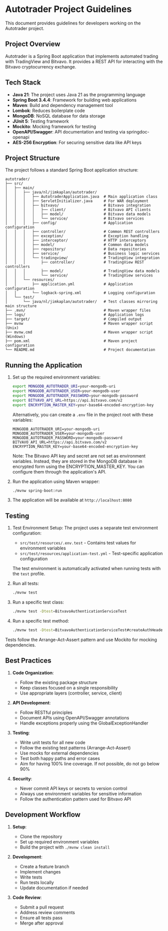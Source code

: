 # Autotrader Project Guidelines

This document provides guidelines for developers working on the Autotrader project.

## Project Overview

Autotrader is a Spring Boot application that implements automated trading with TradingView and Bitvavo. It provides a
REST API for interacting with the Bitvavo cryptocurrency exchange.

## Tech Stack

- **Java 21**: The project uses Java 21 as the programming language
- **Spring Boot 3.4.4**: Framework for building web applications
- **Maven**: Build and dependency management tool
- **Lombok**: Reduces boilerplate code
- **MongoDB**: NoSQL database for data storage
- **JUnit 5**: Testing framework
- **Mockito**: Mocking framework for testing
- **OpenAPI/Swagger**: API documentation and testing via springdoc-openapi
- **AES-256 Encryption**: For securing sensitive data like API keys

## Project Structure

The project follows a standard Spring Boot application structure:

```
autotrader/
├── src/
│   ├── main/
│   │   ├── java/nl/jimkaplan/autotrader/
│   │   │   ├── AutotraderApplication.java  # Main application class
│   │   │   ├── ServletInitializer.java     # For WAR deployment
│   │   │   ├── bitvavo/                    # Bitvavo integration
│   │   │   │   ├── client/                 # Bitvavo API clients
│   │   │   │   ├── model/                  # Bitvavo data models
│   │   │   │   └── service/                # Bitvavo services
│   │   │   ├── config/                     # Application configuration
│   │   │   ├── controller/                 # Common REST controllers
│   │   │   ├── exception/                  # Exception handling
│   │   │   ├── interceptor/                # HTTP interceptors
│   │   │   ├── model/                      # Common data models
│   │   │   ├── repository/                 # Data repositories
│   │   │   ├── service/                    # Business logic services
│   │   │   └── tradingview/                # TradingView integration
│   │   │       ├── controller/             # TradingView REST controllers
│   │   │       ├── model/                  # TradingView data models
│   │   │       └── service/                # TradingView services
│   │   └── resources/
│   │       ├── application.yml             # Application configuration
│   │       └── logback-spring.xml          # Logging configuration
│   └── test/
│       └── java/nl/jimkaplan/autotrader/   # Test classes mirroring main structure
├── .mvn/                                   # Maven wrapper files
├── logs/                                   # Application logs
├── target/                                 # Compiled output
├── mvnw                                    # Maven wrapper script (Unix)
├── mvnw.cmd                                # Maven wrapper script (Windows)
├── pom.xml                                 # Maven project configuration
└── README.md                               # Project documentation
```

## Running the Application

1. Set up the required environment variables:
   ```bash
   export MONGODB_AUTOTRADER_URI=your-mongodb-uri
   export MONGODB_AUTOTRADER_USER=your-mongodb-user
   export MONGODB_AUTOTRADER_PASSWORD=your-mongodb-password
   export BITVAVO_API_URL=https://api.bitvavo.com/v2
   export ENCRYPTION_MASTER_KEY=your-base64-encoded-encryption-key
   ```

   Alternatively, you can create a `.env` file in the project root with these variables:
   ```
   MONGODB_AUTOTRADER_URI=your-mongodb-uri
   MONGODB_AUTOTRADER_USER=your-mongodb-user
   MONGODB_AUTOTRADER_PASSWORD=your-mongodb-password
   BITVAVO_API_URL=https://api.bitvavo.com/v2
   ENCRYPTION_MASTER_KEY=your-base64-encoded-encryption-key
   ```

   Note: The Bitvavo API key and secret are not set as environment variables. Instead, they are stored in the MongoDB
   database in encrypted form using the ENCRYPTION_MASTER_KEY. You can configure them through the application's API.

2. Run the application using Maven wrapper:
   ```bash
   ./mvnw spring-boot:run
   ```

3. The application will be available at `http://localhost:8080`

## Testing

1. Test Environment Setup:
   The project uses a separate test environment configuration:
    - `src/test/resources/.env.test` - Contains test values for environment variables
    - `src/test/resources/application-test.yml` - Test-specific application configuration

   The test environment is automatically activated when running tests with the `test` profile.

2. Run all tests:
   ```bash
   ./mvnw test
   ```

3. Run a specific test class:
   ```bash
   ./mvnw test -Dtest=BitvavoAuthenticationServiceTest
   ```

4. Run a specific test method:
   ```bash
   ./mvnw test -Dtest=BitvavoAuthenticationServiceTest#createAuthHeaders_withValidConfig_returnsHeaders
   ```

Tests follow the Arrange-Act-Assert pattern and use Mockito for mocking dependencies.

## Best Practices

1. **Code Organization**:
    - Follow the existing package structure
    - Keep classes focused on a single responsibility
    - Use appropriate layers (controller, service, client)

2. **API Development**:
    - Follow RESTful principles
    - Document APIs using OpenAPI/Swagger annotations
    - Handle exceptions properly using the GlobalExceptionHandler

3. **Testing**:
    - Write unit tests for all new code
    - Follow the existing test patterns (Arrange-Act-Assert)
    - Use mocks for external dependencies
    - Test both happy paths and error cases
    - Aim for having 100% line coverage. If not possible, do not go below 90%

4. **Security**:
    - Never commit API keys or secrets to version control
    - Always use environment variables for sensitive information
    - Follow the authentication pattern used for Bitvavo API

## Development Workflow

1. **Setup**:
    - Clone the repository
    - Set up required environment variables
    - Build the project with `./mvnw clean install`

2. **Development**:
    - Create a feature branch
    - Implement changes
    - Write tests
    - Run tests locally
    - Update documentation if needed

3. **Code Review**:
    - Submit a pull request
    - Address review comments
    - Ensure all tests pass
    - Merge after approval
